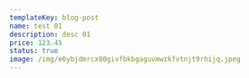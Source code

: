 ```yaml
---
templateKey: blog-post
name: test 01
description: desc 01
price: 123.45
status: true
image: /img/e6ybjdmrcx80givfbkbgaguvmwzkfvtnjt9rhijq.jpeg
---
```

